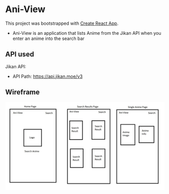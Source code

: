 # Ani-View

This project was bootstrapped with [Create React App](https://github.com/facebook/create-react-app).
- Ani-View is an application that lists Anime from the Jikan API when you enter an anime into the search bar

## API used 

Jikan API:
- API Path: https://api.jikan.moe/v3

## Wireframe
![](/images/wireframe.jpg)